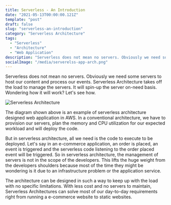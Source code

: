 ```yaml
---
title: Serverless - An Introduction
date: "2021-05-13T00:00:00.121Z"
template: "post"
draft: false
slug: "serverless-an-introduction"
category: "Serverless Architecture"
tags:
  - "Serverless"
  - "Architecture"
  - "Web Application"
description: "Serverless does not mean no servers. Obviously we need some servers to host our content and process our events. Serverless Architecture takes off the load to manage the servers. It will spin-up the server on-need basis. Wondering how it will work? Let's see how."
socialImage: "/media/serverelss-app-arch.png"
---
```


Serverless does not mean no servers. Obviously we need some servers to host our content and process our events. Serverless Architecture takes off the load to manage the servers. It will spin-up the server on-need basis. Wondering how it will work? Let's see how.

![Serverless Architecture](/media/serverelss-app-arch.png)

The diagram shown above is an example of serverless architecture designed web application in AWS. In a conventional architecture, we have to provision our servers, plan the memory and CPU utilization for our expected workload and will deploy the code.

But in serverless architecture, all we need is the code to execute to be deployed. Let's say in an e-commerce application, an order is placed, an event is triggered and the serverless code listening to the order placed event will be triggered. So in serverless architecture, the management of servers is not in the scope of the developers. This lifts the huge weight from the developers shoulders because most of the time they might be wondering is it due to an infrastructure problem or the application service.

The architecture can be designed in such a way to keep up with the load with no specific limitations. With less cost and no servers to maintain, Serverless Architectures can solve most of our day-to-day requirements right from running a e-commerce website to static websites.